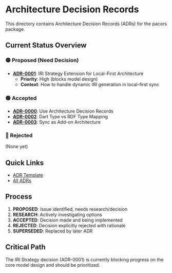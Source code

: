 # Architecture Decision Records

This directory contains Architecture Decision Records (ADRs) for the pacors package.

## Current Status Overview

### 🟡 Proposed (Need Decision)
- **[ADR-0001](0001-iri-strategy-extension.md)**: IRI Strategy Extension for Local-First Architecture
  - **Priority**: High (blocks model design)
  - **Context**: How to handle dynamic IRI generation in local-first sync

### 🟢 Accepted
- **[ADR-0000](0000-use-architecture-decision-records.md)**: Use Architecture Decision Records
- **[ADR-0002](0002-dart-type-vs-rdf-type-mapping.md)**: Dart Type vs RDF Type Mapping
- **[ADR-0003](0003-sync-as-addon-architecture.md)**: Sync as Add-on Architecture

### 🔴 Rejected
(None yet)

## Quick Links
- [ADR Template](template.md)
- [All ADRs]()

## Process
1. **PROPOSED**: Issue identified, needs research/decision
2. **RESEARCH**: Actively investigating options
3. **ACCEPTED**: Decision made and being implemented
4. **REJECTED**: Decision explicitly rejected with rationale
5. **SUPERSEDED**: Replaced by later ADR

## Critical Path
The IRI Strategy decision (ADR-0001) is currently blocking progress on the core model design and should be prioritized.
